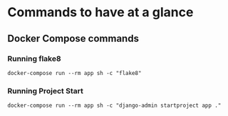 # Commands to have at a glance

## Docker Compose commands
### Running flake8
`docker-compose run --rm app sh -c "flake8"`

### Running Project Start
`docker-compose run --rm app sh -c "django-admin startproject app ."`

### 